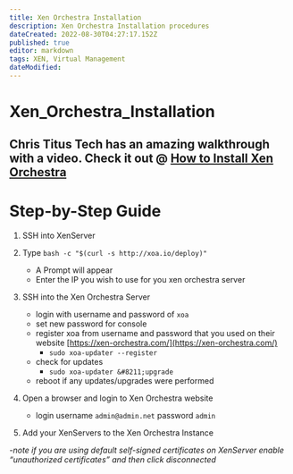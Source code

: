 ```yaml
---
title: Xen Orchestra Installation
description: Xen Orchestra Installation procedures
dateCreated: 2022-08-30T04:27:17.152Z
published: true
editor: markdown
tags: XEN, Virtual Management
dateModified: 
---
```

# Xen_Orchestra_Installation
## Chris Titus Tech has an amazing walkthrough with a video. Check it out @ [How to Install Xen Orchestra](https://christitus.com/how-to-install-xen-orchestra/ "See on original website")


# Step-by-Step Guide

1.  SSH into XenServer 

2.  Type `bash -c "$(curl -s http://xoa.io/deploy)"`
    -  A Prompt will appear
    -  Enter the IP you wish to use for you xen orchestra server
3.  SSH into the Xen Orchestra Server
    -   login with username and password of `xoa`
    -   set new password for console
    -   register xoa from username and password that you used on their website [https://xen-orchestra.com/](https://xen-orchestra.com/)
        -   `sudo xoa-updater --register`
    -   check for updates
        -   `sudo xoa-updater &#8211;upgrade`
    -   reboot if any updates/upgrades were performed
4.  Open a browser and login to Xen Orchestra website
    -   login username `admin@admin.net` password `admin`
5.  Add your XenServers to the Xen Orchestra Instance 

 *-note if you are using default self-signed certificates on XenServer enable “unauthorized certificates” and then click disconnected*
